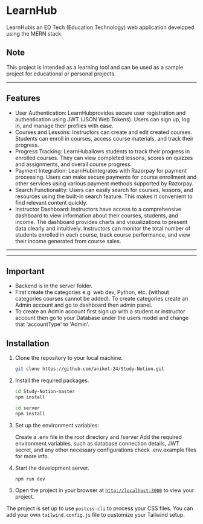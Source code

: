 # LearnHub

LearnHubis an ED Tech (Education Technology) web application developed using the MERN stack.

## Note

This project is intended as a learning tool and can be used as a sample project for educational or personal projects.

---

## Features

- User Authentication: LearnHubprovides secure user registration and authentication using JWT (JSON Web Tokens). Users can sign up, log in, and manage their
  profiles with ease.
- Courses and Lessons: Instructors can create and edit created courses. Students can enroll in courses, access course materials, and track their progress.
- Progress Tracking: LearnHuballows students to track their progress in enrolled courses. They can view completed lessons, scores on quizzes and
  assignments, and overall course progress.
- Payment Integration: LearnHubintegrates with Razorpay for payment processing. Users can make secure payments for course enrollment and other services
  using various payment methods supported by Razorpay.
- Search Functionality: Users can easily search for courses, lessons, and resources using the built-in search feature. This makes it convenient to find relevant
  content quickly.
- Instructor Dashboard: Instructors have access to a comprehensive dashboard to view information about their courses, students, and income. The
  dashboard provides charts and visualizations to present data clearly and intuitively. Instructors can monitor the total number of students enrolled in
  each course, track course performance, and view their income generated from course sales.

---

---

## Important

- Backend is in the server folder.
- First create the categories e.g. web dev, Python, etc. (without categories courses cannot be added). To create categories create an Admin account and go to dashboard then admin panel.
- To create an Admin account first sign up with a student or instructor account then go to your Database under the users model and change that 'accountType' to 'Admin'.

## Installation

1. Clone the repository to your local machine.

   ```sh
   git clone https://github.com/aniket-24/Study-Notion.git
   ```

2. Install the required packages.

   ```sh
   cd Study-Notion-master
   npm install

   cd server
   npm install
   ```

3. Set up the environment variables:

   Create a .env file in the root directory and /server
   Add the required environment variables, such as database connection details, JWT secret, and any other necessary configurations check .env.example files for more info.

4. Start the development server.

   ```sh
   npm run dev
   ```

5. Open the project in your browser at [`http://localhost:3000`](http://localhost:3000) to view your project.

The project is set up to use `postcss-cli` to process your CSS files. You can add your own `tailwind.config.js` file to customize your Tailwind setup.
